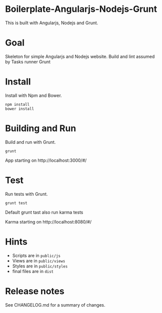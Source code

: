 
# Boilerplate-Angularjs-Nodejs-Grunt

This is built with Angularjs, Nodejs and Grunt.

# Goal 

Skeleton for simple Angularjs and Nodejs website.
Build and lint assumed by Tasks runner Grunt 
# Install

Install with Npm and Bower.

```
npm install
bower install
```

# Building and Run

Build and run with Grunt.

```
grunt
```

App starting on http://localhost:3000/#/ 


# Test

Run tests with Grunt.

```
grunt test
```

Default grunt tast also run karma tests

Karma starting on http://localhost:8080/#/ 

# Hints

- Scripts are in `public/js`
- Views are in `public/views` 
- Styles are in `public/styles` 
- final files are in `dist`


# Release notes

See CHANGELOG.md for a summary of changes.